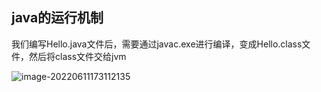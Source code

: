 ## java的运行机制

我们编写Hello.java文件后，需要通过javac.exe进行编译，变成Hello.class文件，然后将class文件交给jvm

![image-20220611173112135](C:%5CUsers%5CKK%5CAppData%5CRoaming%5CTypora%5Ctypora-user-images%5Cimage-20220611173112135.png)
